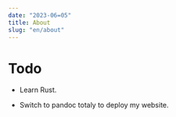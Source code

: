 ```yaml
---
date: "2023-06=05"
title: About
slug: "en/about"
---
```


# Todo 

- Learn Rust.

- Switch to pandoc totaly to deploy my website.


